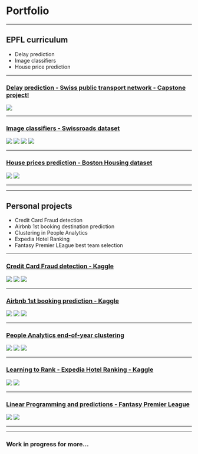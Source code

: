 # Portfolio

---

## EPFL curriculum
* Delay prediction
* Image classifiers
* House price prediction

---
### [Delay prediction - Swiss public transport network - Capstone project!](/read_me_capstone.md)

<img src="images/Capstone - SBB delay prediction - GregoireLaurent.jpg?raw=true"/>

---
### [Image classifiers - Swissroads dataset](/read_me_img_class_epfl.md)

<img src="images/swissroads_examples.jpg?raw=true"/>
<img src="images/swissroads_results.jpg?raw=true"/>
<img src="images/swissroads_pca.jpg?raw=true"/> 
<img src="images/swissroads_dense_loss_accuracy.jpg?raw=true"/>

---
### [House prices prediction - Boston Housing dataset](/read_me_house_prices_epfl.md)
<img src="images/house_predict_results.jpg?raw=true"/>
<img src="images/house_predict_dea.jpg?raw=true"/>


---
---

## Personal projects
* Credit Card Fraud detection
* Airbnb 1st booking destination prediction
* Clustering in People Analytics
* Expedia Hotel Ranking
* Fantasy Premier LEague best team selection

---

### [Credit Card Fraud detection - Kaggle](/read_me_cc_fraud.md)

<img src="images/cc_gridsearch_cv.jpg?raw=true"/>
<img src="images/cc_gridsearch_cv_results.jpg?raw=true"/>
<img src="images/cc_threshold.jpg?raw=true"/>

---

### [Airbnb 1st booking prediction - Kaggle](/read_me_airbnb.md)

<img src="images/airbnb_nulls_card.jpg?raw=true"/>
<img src="images/airbnb_age.jpg?raw=true"/>
<img src="images/airbnb_correlation.jpg?raw=true"/>

---

### [People Analytics end-of-year clustering](/read_me_people_analytics.md)

<img src="images/peopleanalytics_boxplots.jpg?raw=true"/>
<img src="images/peopleanalytics_correlation.jpg?raw=true"/>
<img src="images/peopleanalytics_scatter.jpg?raw=true"/>

---

### [Learning to Rank - Expedia Hotel Ranking - Kaggle](/read_me_hotel_ranking.md)

<img src="images/ranking_hcom.jpg?raw=true"/>
<img src="images/ranking_corr.jpg?raw=true"/>

---

### [Linear Programming and predictions - Fantasy Premier League](/read_me_hotel_ranking.md)

<img src="images/ranking_hcom.jpg?raw=true"/>
<img src="images/ranking_corr.jpg?raw=true"/>

---
---

### Work in progress for more...
